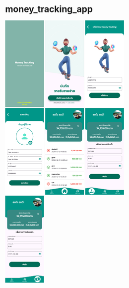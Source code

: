 # money_tracking_app


<img width="125px" src="https://github.com/Chattanon/MoneyTracking1/blob/main/sc1.png">
<img width="125px" src="https://github.com/Chattanon/MoneyTracking1/blob/main/sc2.png">
<img width="125px" src="https://github.com/Chattanon/MoneyTracking1/blob/main/sc3.png">
<img width="125px" src="https://github.com/Chattanon/MoneyTracking1/blob/main/sc4.png">
<img width="125px" src="https://github.com/Chattanon/MoneyTracking1/blob/main/sc5.png">
<img width="125px" src="https://github.com/Chattanon/MoneyTracking1/blob/main/sc6.png">
<img width="125px" src="https://github.com/Chattanon/MoneyTracking1/blob/main/sc7.png">

